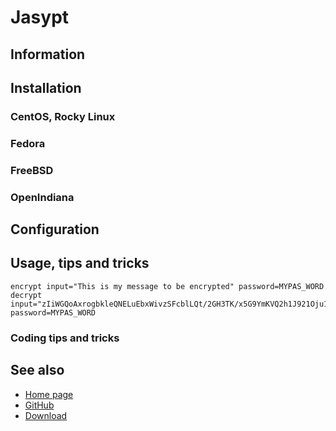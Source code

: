 # Jasypt

## Information

## Installation

### CentOS, Rocky Linux

### Fedora

### FreeBSD

### OpenIndiana

## Configuration

## Usage, tips and tricks

```shell
encrypt input="This is my message to be encrypted" password=MYPAS_WORD
decrypt input="zIiWGQoAxrogbkleQNELuEbxWivzSFcblLQt/2GH3TK/x5G9YmKVQ2h1J921Oju1" password=MYPAS_WORD
```


### Coding tips and tricks

## See also

* [Home page](http://www.jasypt.org)
* [GitHub](https://github.com/jasypt/jasypt)
* [Download](https://github.com/jasypt/jasypt/releases)
